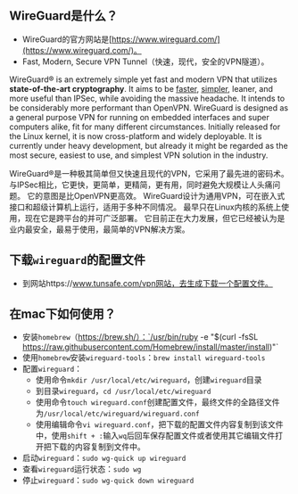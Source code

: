 ## WireGuard是什么？

* WireGuard的官方网站是[https://www.wireguard.com/](https://www.wireguard.com/)。
* Fast, Modern, Secure VPN Tunnel（快速，现代，安全的VPN隧道）。

WireGuard® is an extremely simple yet fast and modern VPN that utilizes **state-of-the-art cryptography**. It aims to be [faster](https://www.wireguard.com/performance/), [simpler](https://www.wireguard.com/quickstart/), leaner, and more useful than IPSec, while avoiding the massive headache. It intends to be considerably more performant than OpenVPN. WireGuard is designed as a general purpose VPN for running on embedded interfaces and super computers alike, fit for many different circumstances. Initially released for the Linux kernel, it is now cross-platform and widely deployable. It is currently under heavy development, but already it might be regarded as the most secure, easiest to use, and simplest VPN solution in the industry.

WireGuard®是一种极其简单但又快速且现代的VPN，它采用了最先进的密码术。 与IPSec相比，它更快，更简单，更精简，更有用，同时避免大规模让人头痛问题。 它的意图是比OpenVPN更高效。 WireGuard设计为通用VPN，可在嵌入式接口和超级计算机上运行，适用于多种不同情况。 最早只在Linux内核的系统上使用，现在它是跨平台的并可广泛部署。 它目前正在大力发展，但它已经被认为是业内最安全，最易于使用，最简单的VPN解决方案。



## 下载`wireguard`的配置文件

* 到网站https://www.tunsafe.com/vpn网站，去生成下载一个配置文件。

## 在mac下如何使用？

* 安装`homebrew`（https://brew.sh/）：`/usr/bin/ruby -e "$(curl -fsSL https://raw.githubusercontent.com/Homebrew/install/master/install)"`
* 使用`homebrew`安装`wireguard-tools`：`brew install wireguard-tools`
* 配置`wireguard`：
  - 使用命令`mkdir /usr/local/etc/wireguard`，创建`wireguard`目录
  - 到目录`wireguard`，`cd /usr/local/etc/wireguard `
  - 使用命令`touch wireguard.conf`创建配置文件，最终文件的全路径文件为`/usr/local/etc/wireguard/wireguard.conf`
  - 使用编辑命令`vi wireguard.conf`，把下载的配置文件内容复制到该文件中，使用`shift + :`输入`wq`后回车保存配置文件或者使用其它编辑文件打开把下载的内容复制到文件中。
* 启动`wireguard`：`sudo wg-quick up wireguard `
* 查看`wireguard`运行状态：`sudo wg`
* 停止`wireguard`：`sudo wg-quick down wireguard`